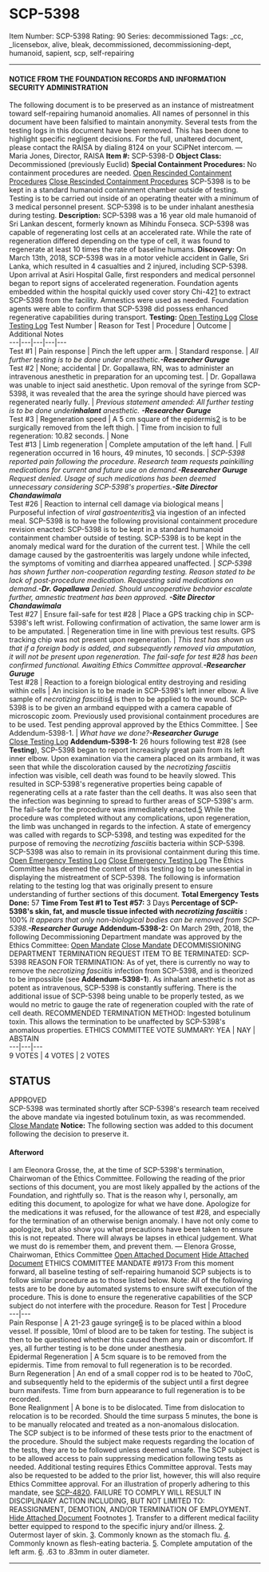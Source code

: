 # SCP-5398
Item Number: SCP-5398
Rating: 90
Series: decommissioned
Tags: _cc, _licensebox, alive, bleak, decommissioned, decommissioning-dept, humanoid, sapient, scp, self-repairing

---

#### NOTICE FROM THE FOUNDATION RECORDS AND INFORMATION SECURITY ADMINISTRATION
The following document is to be preserved as an instance of mistreatment toward self-repairing humanoid anomalies. All names of personnel in this document have been falsified to maintain anonymity. Several tests from the testing logs in this document have been removed. This has been done to highlight specific negligent decisions. For the full, unaltered document, please contact the RAISA by dialing 8124 on your SCiPNet intercom.
— Maria Jones, Director, RAISA
**Item #:** SCP-5398-D
**Object Class:** Decommissioned (previously Euclid)
**Special Containment Procedures:** No containment procedures are needed.
[Open Rescinded Containment Procedures](javascript:;)
[Close Rescinded Containment Procedures](javascript:;)
SCP-5398 is to be kept in a standard humanoid containment chamber outside of testing.
Testing is to be carried out inside of an operating theater with a minimum of 3 medical personnel present. SCP-5398 is to be under inhalant anesthesia during testing.
**Description:** SCP-5398 was a 16 year old male humanoid of Sri Lankan descent, formerly known as Mihindu Fonseca. SCP-5398 was capable of regenerating lost cells at an accelerated rate. While the rate of regeneration differed depending on the type of cell, it was found to regenerate at least 10 times the rate of baseline humans.
**Discovery:** On March 13th, 2018, SCP-5398 was in a motor vehicle accident in Galle, Sri Lanka, which resulted in 4 casualties and 2 injured, including SCP-5398. Upon arrival at Asiri Hospital Galle, first responders and medical personnel began to report signs of accelerated regeneration. Foundation agents embedded within the hospital quickly used cover story Chi-42[1](javascript:;) to extract SCP-5398 from the facility. Amnestics were used as needed. Foundation agents were able to confirm that SCP-5398 did possess enhanced regenerative capabilities during transport.
**Testing:**
[Open Testing Log](javascript:;)
[Close Testing Log](javascript:;)
Test Number | Reason for Test | Procedure | Outcome | Additional Notes  
---|---|---|---|---  
Test #1 | Pain response | Pinch the left upper arm. | Standard response. | _All further testing is to be done under anesthetic.**-Researcher Guruge**_  
Test #2 | None; accidental | Dr. Gopallawa, RN, was to administer an intravenous anesthetic in preparation for an upcoming test. | Dr. Gopallawa was unable to inject said anesthetic. Upon removal of the syringe from SCP-5398, it was revealed that the area the syringe should have pierced was regenerated nearly fully. | _Previous statement amended: All further testing is to be done under**inhalant** anesthetic. **-Researcher Guruge**_  
Test #3 | Regeneration speed | A 5 cm square of the epidermis[2](javascript:;) is to be surgically removed from the left thigh. | Time from incision to full regeneration: 10.82 seconds. | None  
Test #13 | Limb regeneration | Complete amputation of the left hand. | Full regeneration occurred in 16 hours, 49 minutes, 10 seconds. | _SCP-5398 reported pain following the procedure. Research team requests painkilling medications for current and future use on demand.**-Researcher Guruge**_ _Request denied. Usage of such medications has been deemed unnecessary considering SCP-5398's properties.**-Site Director Chandawimala**_  
Test #26 | Reaction to internal cell damage via biological means | Purposeful infection of _viral gastroenteritis_[3](javascript:;) via ingestion of an infected meal. SCP-5398 is to have the following provisional containment procedure revision enacted: SCP-5398 is to be kept in a standard humanoid containment chamber outside of testing. SCP-5398 is to be kept in the anomaly medical ward for the duration of the current test. | While the cell damage caused by the gastroenteritis was largely undone while infected, the symptoms of vomiting and diarrhea appeared unaffected. | _SCP-5398 has shown further non-cooperation regarding testing. Reason stated to be lack of post-procedure medication. Requesting said medications on demand.**-Dr. Gopallawa** Denied. Should uncooperative behavior escalate further, amnestic treatment has been approved. **-Site Director Chandawimala**_  
Test #27 | Ensure fail-safe for test #28 | Place a GPS tracking chip in SCP-5398's left wrist. Following confirmation of activation, the same lower arm is to be amputated. | Regeneration time in line with previous test results. GPS tracking chip was not present upon regeneration. | _This test has shown us that if a foreign body is added, and subsequently removed via amputation, it will not be present upon regeneration. The fail-safe for test #28 has been confirmed functional. Awaiting Ethics Committee approval.**-Researcher Guruge**_  
Test #28 | Reaction to a foreign biological entity destroying and residing within cells | An incision is to be made in SCP-5398's left inner elbow. A live sample of _necrotizing fasciitis_[4](javascript:;) is then to be applied to the wound. SCP-5398 is to be given an armband equipped with a camera capable of microscopic zoom. Previously used provisional containment procedures are to be used. Test pending approval approved by the Ethics Committee. | See Addendum-5398-1. | _What have we done?**-Researcher Guruge**_  
[Close Testing Log](javascript:;)
**Addendum-5398-1:** 26 hours following test #28 (see **Testing**), SCP-5398 began to report increasingly great pain from its left inner elbow. Upon examination via the camera placed on its armband, it was seen that while the discoloration caused by the _necrotizing fasciitis_ infection was visible, cell death was found to be heavily slowed. This resulted in SCP-5398's regenerative properties being capable of regenerating cells at a rate faster than the cell deaths. It was also seen that the infection was beginning to spread to further areas of SCP-5398's arm. The fail-safe for the procedure was immediately enacted.[5](javascript:;) While the procedure was completed without any complications, upon regeneration, the limb was unchanged in regards to the infection. A state of emergency was called with regards to SCP-5398, and testing was expedited for the purpose of removing the _necrotizing fasciitis_ bacteria within SCP-5398. SCP-5398 was also to remain in its provisional containment during this time.
[Open Emergency Testing Log](javascript:;)
[Close Emergency Testing Log](javascript:;)
The Ethics Committee has deemed the content of this testing log to be unessential in displaying the mistreatment of SCP-5398. The following is information relating to the testing log that was originally present to ensure understanding of further sections of this document.
**Total Emergency Tests Done:** 57
**Time From Test #1 to Test #57:** 3 Days
**Percentage of SCP-5398's skin, fat, and muscle tissue infected with _necrotizing fasciitis_ :** 100%
_It appears that only non-biological bodies can be removed from SCP-5398.**-Researcher Guruge**_
**Addendum-5398-2:** On March 29th, 2018, the following Decommissioning Department mandate was approved by the Ethics Committee:
[Open Mandate](javascript:;)
[Close Mandate](javascript:;)
DECOMMISSIONING DEPARTMENT TERMINATION REQUEST
ITEM TO BE TERMINATED: SCP-5398
REASON FOR TERMINATION: As of yet, there is currently no way to remove the _necrotizing fasciitis_ infection from SCP-5398, and is theorized to be impossible (see **Addendum-5398-1**). As inhalant anesthetic is not as potent as intravenous, SCP-5398 is constantly suffering. There is the additional issue of SCP-5398 being unable to be properly tested, as we would no metric to gauge the rate of regeneration coupled with the rate of cell death.
RECOMMENDED TERMINATION METHOD: Ingested botulinum toxin. This allows the termination to be unaffected by SCP-5398's anomalous properties.
ETHICS COMMITTEE VOTE SUMMARY:
YEA | NAY | ABSTAIN  
---|---|---  
9 VOTES | 4 VOTES | 2 VOTES  
  
STATUS  
---  
APPROVED  
SCP-5398 was terminated shortly after SCP-5398's research team received the above mandate via ingested botulinum toxin, as was recommended.
[Close Mandate](javascript:;)
**Notice:** The following section was added to this document following the decision to preserve it.
#### Afterword
I am Eleonora Grosse, the, at the time of SCP-5398's termination, Chairwoman of the Ethics Committee. Following the reading of the prior sections of this document, you are most likely appalled by the actions of the Foundation, and rightfully so. That is the reason why I, personally, am editing this document, to apologize for what we have done. Apologize for the medications it was refused, for the allowance of test #28, and especially for the termination of an otherwise benign anomaly. I have not only come to apologize, but also show you what precautions have been taken to ensure this is not repeated. There will always be lapses in ethical judgement. What we must do is remember them, and prevent them.
— Elenora Grosse, Chairwoman, Ethics Committee
[Open Attached Document](javascript:;)
[Hide Attached Document](javascript:;)
ETHICS COMMITTEE MANDATE #9173
From this moment forward, all baseline testing of self-repairing humanoid SCP subjects is to follow similar procedure as to those listed below.
Note: All of the following tests are to be done by automated systems to ensure swift execution of the procedure. This is done to ensure the regenerative capabilities of the SCP subject do not interfere with the procedure.
Reason for Test | Procedure  
---|---  
Pain Response | A 21-23 gauge syringe[6](javascript:;) is to be placed within a blood vessel. If possible, 10ml of blood are to be taken for testing. The subject is then to be questioned whether this caused them any pain or discomfort. If yes, all further testing is to be done under anesthesia.  
Epidermal Regeneration | A 5cm square is to be removed from the epidermis. Time from removal to full regeneration is to be recorded.  
Burn Regeneration | An end of a small copper rod is to be heated to 70oC, and subsequently held to the epidermis of the subject until a first degree burn manifests. Time from burn appearance to full regeneration is to be recorded.  
Bone Realignment | A bone is to be dislocated. Time from dislocation to relocation is to be recorded. Should the time surpass 5 minutes, the bone is to be manually relocated and treated as a non-anomalous dislocation.  
The SCP subject is to be informed of these tests prior to the enactment of the procedure. Should the subject make requests regarding the location of the tests, they are to be followed unless deemed unsafe. The SCP subject is to be allowed access to pain suppressing medication following tests as needed.
Additional testing requires Ethics Committee approval. Tests may also be requested to be added to the prior list, however, this will also require Ethics Committee approval.
For an illustration of properly adhering to this mandate, see [SCP-4820](/scp-4820).
FAILURE TO COMPLY WILL RESULT IN DISCIPLINARY ACTION INCLUDING, BUT NOT LIMITED TO: REASSIGNMENT, DEMOTION, AND/OR TERMINATION OF EMPLOYMENT.
[Hide Attached Document](javascript:;)
Footnotes
[1](javascript:;). Transfer to a different medical facility better equipped to respond to the specific injury and/or illness.
[2](javascript:;). Outermost layer of skin.
[3](javascript:;). Commonly known as the stomach flu.
[4](javascript:;). Commonly known as flesh-eating bacteria.
[5](javascript:;). Complete amputation of the left arm.
[6](javascript:;). .63 to .83mm in outer diameter.
* * *